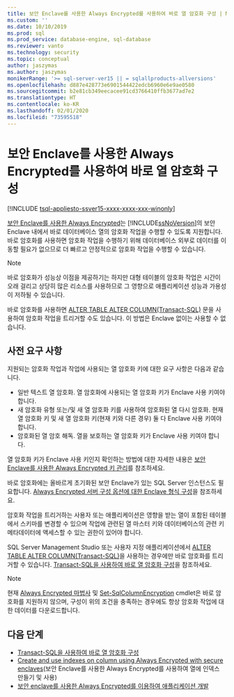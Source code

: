 ```yaml
---
title: 보안 Enclave를 사용한 Always Encrypted를 사용하여 바로 열 암호화 구성 | Microsoft Docs
ms.custom: ''
ms.date: 10/10/2019
ms.prod: sql
ms.prod_service: database-engine, sql-database
ms.reviewer: vanto
ms.technology: security
ms.topic: conceptual
author: jaszymas
ms.author: jaszymas
monikerRange: '>= sql-server-ver15 || = sqlallproducts-allversions'
ms.openlocfilehash: d887e428773e6901544422edcb6960e6e9ae0580
ms.sourcegitcommit: b2e81cb349eecacee91cd3766410ffb3677ad7e2
ms.translationtype: HT
ms.contentlocale: ko-KR
ms.lasthandoff: 02/01/2020
ms.locfileid: "73595518"
---
```

# <a name="configure-column-encryption-in-place-using-always-encrypted-with-secure-enclaves"></a>보안 Enclave를 사용한 Always Encrypted를 사용하여 바로 열 암호화 구성 
[!INCLUDE [tsql-appliesto-ssver15-xxxx-xxxx-xxx-winonly](../../../includes/tsql-appliesto-ssver15-xxxx-xxxx-xxx-winonly.md)]

[보안 Enclave를 사용한 Always Encrypted](always-encrypted-enclaves.md)는 [!INCLUDE[ssNoVersion](../../../includes/ssnoversion-md.md)]의 보안 Enclave 내에서 바로 데이터베이스 열의 암호화 작업을 수행할 수 있도록 지원합니다. 바로 암호화를 사용하면 암호화 작업을 수행하기 위해 데이터베이스 외부로 데이터를 이동할 필요가 없으므로 더 빠르고 안정적으로 암호화 작업을 수행할 수 있습니다. 

> [!NOTE]
> 바로 암호화가 성능상 이점을 제공하기는 하지만 대형 테이블의 암호화 작업은 시간이 오래 걸리고 상당히 많은 리소스를 사용하므로 그 영향으로 애플리케이션 성능과 가용성이 저하될 수 있습니다.

바로 암호화를 사용하면 [ALTER TABLE ALTER COLUMN(Transact-SQL)](../../../t-sql/statements/alter-table-transact-sql.md) 문을 사용하여 암호화 작업을 트리거할 수도 있습니다. 이 방법은 Enclave 없이는 사용할 수 없습니다.

## <a name="prerequisites"></a>사전 요구 사항
지원되는 암호화 작업과 작업에 사용되는 열 암호화 키에 대한 요구 사항은 다음과 같습니다.
- 일반 텍스트 열 암호화. 열 암호화에 사용되는 열 암호화 키가 Enclave 사용 키여야 합니다.
- 새 암호화 유형 또는/및 새 열 암호화 키를 사용하여 암호화된 열 다시 암호화. 현재 열 암호화 키 및 새 열 암호화 키(현재 키와 다른 경우) 둘 다 Enclave 사용 키여야 합니다.
- 암호화된 열 암호 해독. 열을 보호하는 열 암호화 키가 Enclave 사용 키여야 합니다.

열 암호화 키가 Enclave 사용 키인지 확인하는 방법에 대한 자세한 내용은 [보안 Enclave를 사용한 Always Encrypted 키 관리](always-encrypted-enclaves-manage-keys.md)를 참조하세요.

바로 암호화에는 올바르게 초기화된 보안 Enclave가 있는 SQL Server 인스턴스도 필요합니다. [Always Encrypted 서버 구성 옵션에 대한 Enclave 형식 구성](../../../database-engine/configure-windows/configure-column-encryption-enclave-type.md)을 참조하세요.

암호화 작업을 트리거하는 사용자 또는 애플리케이션은 영향을 받는 열이 포함된 테이블에서 스키마를 변경할 수 있으며 작업에 관련된 열 마스터 키와 데이터베이스의 관련 키 메타데이터에 액세스할 수 있는 권한이 있어야 합니다.

SQL Server Management Studio 또는 사용자 지정 애플리케이션에서 [ALTER TABLE ALTER COLUMN(Transact-SQL)](../../../t-sql/statements/alter-table-transact-sql.md)을 사용하는 경우에만 바로 암호화를 트리거할 수 있습니다. [Transact-SQL을 사용하여 바로 열 암호화 구성](always-encrypted-enclaves-configure-encryption-tsql.md)을 참조하세요.

> [!NOTE]
> 현재 [Always Encrypted 마법사](always-encrypted-wizard.md) 및 [Set-SqlColumnEncryption](https://docs.microsoft.com/powershell/module/sqlserver/set-sqlcolumnencryption) cmdlet은 바로 암호화를 지원하지 않으며, 구성이 위의 조건을 충족하는 경우에도 항상 암호화 작업에 대한 데이터를 다운로드합니다. 

## <a name="next-steps"></a>다음 단계
- [Transact-SQL을 사용하여 바로 열 암호화 구성](always-encrypted-enclaves-configure-encryption-tsql.md)
- [Create and use indexes on column using Always Encrypted with secure enclaves](always-encrypted-enclaves-create-use-indexes.md)(보안 Enclave를 사용한 Always Encrypted를 사용하여 열에 인덱스 만들기 및 사용)
- [보안 enclave를 사용한 Always Encrypted를 이용하여 애플리케이션 개발](always-encrypted-enclaves-client-development.md)
